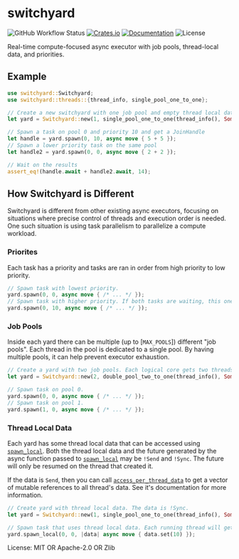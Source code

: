 # switchyard

![GitHub Workflow Status](https://img.shields.io/github/workflow/status/BVE-Reborn/switchyard/CI)
[![Crates.io](https://img.shields.io/crates/v/switchyard)](https://crates.io/crates/switchyard)
[![Documentation](https://docs.rs/switchyard/badge.svg)](https://docs.rs/switchyard)
![License](https://img.shields.io/crates/l/switchyard)

Real-time compute-focused async executor with job pools, thread-local data, and priorities.

## Example

```rust
use switchyard::Switchyard;
use switchyard::threads::{thread_info, single_pool_one_to_one};

// Create a new switchyard with one job pool and empty thread local data
let yard = Switchyard::new(1, single_pool_one_to_one(thread_info(), Some("thread-name")), ||()).unwrap();

// Spawn a task on pool 0 and priority 10 and get a JoinHandle
let handle = yard.spawn(0, 10, async move { 5 + 5 });
// Spawn a lower priority task on the same pool
let handle2 = yard.spawn(0, 0, async move { 2 + 2 });

// Wait on the results
assert_eq!(handle.await + handle2.await, 14);
```

## How Switchyard is Different

Switchyard is different from other existing async executors, focusing on situations where
precise control of threads and execution order is needed. One such situation is using
task parallelism to parallelize a compute workload.

### Priorites

Each task has a priority and tasks are ran in order from high priority to low priority.

```rust
// Spawn task with lowest priority.
yard.spawn(0, 0, async move { /* ... */ });
// Spawn task with higher priority. If both tasks are waiting, this one will run first.
yard.spawn(0, 10, async move { /* ... */ });
```

### Job Pools

Inside each yard there can be multiple (up to [`MAX_POOLS`]) different "job pools". Each thread in
the pool is dedicated to a single pool. By having multiple pools, it can help prevent executor
exhaustion.

```rust
// Create a yard with two job pools. Each logical core gets two threads, one per pool.
let yard = Switchyard::new(2, double_pool_two_to_one(thread_info(), Some("thread-name")), ||()).unwrap();

// Spawn task on pool 0.
yard.spawn(0, 0, async move { /* ... */ });
// Spawn task on pool 1.
yard.spawn(1, 0, async move { /* ... */ });
```

### Thread Local Data

Each yard has some thread local data that can be accessed using [`spawn_local`](Switchyard::spawn_local).
Both the thread local data and the future generated by the async function passed to [`spawn_local`](Switchyard::spawn_local)
may be `!Send` and `!Sync`. The future will only be resumed on the thread that created it.

If the data is `Send`, then you can call [`access_per_thread_data`](Switchyard::access_per_thread_data) to get
a vector of mutable references to all thread's data. See it's documentation for more information.

```rust
// Create yard with thread local data. The data is !Sync.
let yard = Switchyard::new(1, single_pool_one_to_one(thread_info(), Some("thread-name")), || Cell::new(42)).unwrap();

// Spawn task that uses thread local data. Each running thread will get their own copy.
yard.spawn_local(0, 0, |data| async move { data.set(10) });
```

License: MIT OR Apache-2.0 OR Zlib
